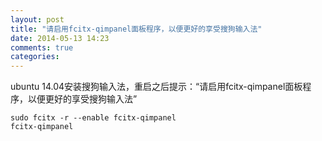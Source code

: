 ```yaml
---
layout: post
title: "请启用fcitx-qimpanel面板程序，以便更好的享受搜狗输入法"
date: 2014-05-13 14:23
comments: true
categories: 
---
```

ubuntu 14.04安装搜狗输入法，重启之后提示：“请启用fcitx-qimpanel面板程序，以便更好的享受搜狗输入法”
```
sudo fcitx -r --enable fcitx-qimpanel
fcitx-qimpanel
```
